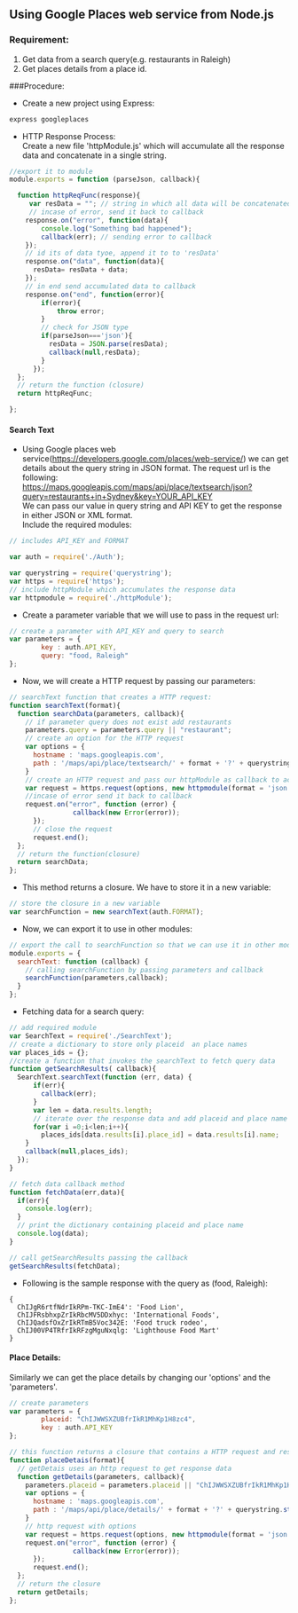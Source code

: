 ## Using Google Places web service from Node.js</br>
### Requirement:
1. Get data from a search query(e.g. restaurants in Raleigh) </br>
2. Get places details from a place id.</br>

###Procedure:
* Create a new project using Express:</br>
```javascript
express googleplaces
```
* HTTP Response Process:</br>
Create a new file 'httpModule.js' which will accumulate all the response data and concatenate in a single string.</br>
```javascript
//export it to module
module.exports = function (parseJson, callback){

  function httpReqFunc(response){
     var resData = ""; // string in which all data will be concatenated
     // incase of error, send it back to callback
    response.on("error", function(data){
        console.log("Something bad happened");
        callback(err); // sending error to callback
    });
    // id its of data tyoe, append it to to 'resData'
    response.on("data", function(data){
      resData= resData + data;
    });
    // in end send accumulated data to callback
    response.on("end", function(error){
        if(error){
            throw error;
        }
        // check for JSON type
        if(parseJson==='json'){
          resData = JSON.parse(resData);
          callback(null,resData);
        }
      });
  };
  // return the function (closure)
  return httpReqFunc;

};
```
#### Search Text </br>
* Using Google places web service(https://developers.google.com/places/web-service/) we can get details about the query string in JSON format.
The request url is the following: </br>
https://maps.googleapis.com/maps/api/place/textsearch/json?query=restaurants+in+Sydney&key=YOUR_API_KEY</br>
We can pass our value in query string and API KEY to get the response in either JSON or XML format.</br>
Include the required modules:
```javascript
// includes API_KEY and FORMAT

var auth = require('./Auth');

var querystring = require('querystring');
var https = require('https');
// include httpModule which accumulates the response data
var httpmodule = require('./httpModule');
```
* Create a parameter variable that we will use to pass in the request url:
```javascript
// create a parameter with API_KEY and query to search
var parameters = {
        key : auth.API_KEY,
        query: "food, Raleigh"
};
```
* Now, we will create a HTTP request by passing our parameters:</br>
```javascript
// searchText function that creates a HTTP request:
function searchText(format){
  function searchData(parameters, callback){
    // if parameter query does not exist add restaurants
    parameters.query = parameters.query || "restaurant";
    // create an option for the HTTP request
    var options = {
      hostname : 'maps.googleapis.com',
      path : '/maps/api/place/textsearch/' + format + '?' + querystring.stringify(parameters)
    }
    // create an HTTP request and pass our httpModule as callback to accumulate the response texts
    var request = https.request(options, new httpmodule(format = 'json',callback));
    //incase of error send it back to callback
    request.on("error", function (error) {
                callback(new Error(error));
      });
      // close the request
      request.end();
  };
  // return the function(closure)
  return searchData;
};
```
* This method returns a closure. We have to store it in a new variable:
```javascript
// store the closure in a new variable
var searchFunction = new searchText(auth.FORMAT);
```
* Now, we can export it to use in other modules:</br>
```javascript
// export the call to searchFunction so that we can use it in other modules.
module.exports = {
  searchText: function (callback) {
    // calling searchFunction by passing parameters and callback
    searchFunction(parameters,callback);
  }
};
```
* Fetching data for a search query: </br>
```javascript
// add required module
var SearchText = require('./SearchText');
// create a dictionary to store only placeid  an place names
var places_ids = {};
//create a function that invokes the searchText to fetch query data
function getSearchResults( callback){
  SearchText.searchText(function (err, data) {
      if(err){
        callback(err);
      }
      var len = data.results.length;
      // iterate over the response data and add placeid and place name as key and value in the dictionary
      for(var i =0;i<len;i++){
        places_ids[data.results[i].place_id] = data.results[i].name;
    }
    callback(null,places_ids);
  });
}

// fetch data callback method
function fetchData(err,data){
  if(err){
    console.log(err);
  }
  // print the dictionary containing placeid and place name
  console.log(data);
}

// call getSearchResults passing the callback
getSearchResults(fetchData);
```
* Following is the sample response with the query as (food, Raleigh):
```dictionary
{
  ChIJgR6rtfNdrIkRPm-TKC-ImE4': 'Food Lion',
  ChIJFRsbhxpZrIkRbcMV5DDxhyc: 'International Foods',
  ChIJQadsfOxZrIkRTmB5Voc342E: 'Food truck rodeo',
  ChIJ00VP4TRfrIkRFzgMguNxqlg: 'Lighthouse Food Mart' 
}
```
#### Place Details: </br>
 Similarly we can get the place details by changing our 'options' and the 'parameters'.
```javascript
// create parameters
var parameters = {
        placeid: "ChIJWWSXZUBfrIkR1MhKp1H8zc4",
        key : auth.API_KEY
};

// this function returns a closure that contains a HTTP request and response data
function placeDetais(format){
  // getDetais uses an http request to get response data
  function getDetails(parameters, callback){
    parameters.placeid = parameters.placeid || "ChIJWWSXZUBfrIkR1MhKp1H8zc4";
    var options = {
      hostname : 'maps.googleapis.com',
      path : '/maps/api/place/details/' + format + '?' + querystring.stringify(parameters)
    }
    // http request with options
    var request = https.request(options, new httpmodule(format = 'json',callback));
    request.on("error", function (error) {
                callback(new Error(error));
      });
      request.end();
  };
  // return the closure
  return getDetails;
};
```
